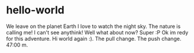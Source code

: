 # hello-world
We leave on the planet Earth
I love to watch the night sky.
The nature is calling me!
I can't see anythink!
Well what about now?
Super :P
Ok im redy for this adventure.
Hi world again :).
The pull change.
The push change.
47:00 m.
